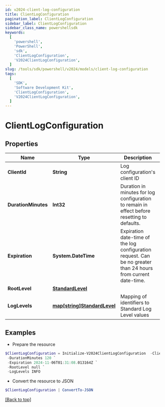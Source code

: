 ```yaml
---
id: v2024-client-log-configuration
title: ClientLogConfiguration
pagination_label: ClientLogConfiguration
sidebar_label: ClientLogConfiguration
sidebar_class_name: powershellsdk
keywords:
  [
    'powershell',
    'PowerShell',
    'sdk',
    'ClientLogConfiguration',
    'V2024ClientLogConfiguration',
  ]
slug: /tools/sdk/powershell/v2024/models/client-log-configuration
tags:
  [
    'SDK',
    'Software Development Kit',
    'ClientLogConfiguration',
    'V2024ClientLogConfiguration',
  ]
---
```


# ClientLogConfiguration

## Properties

| Name | Type | Description | Notes |
| --- | --- | --- | --- |
| **ClientId** | **String** | Log configuration's client ID | [optional] |
| **DurationMinutes** | **Int32** | Duration in minutes for log configuration to remain in effect before resetting to defaults. | [optional] [default to 240] |
| **Expiration** | **System.DateTime** | Expiration date-time of the log configuration request. Can be no greater than 24 hours from current date-time. | [optional] |
| **RootLevel** | [**StandardLevel**](standard-level) |  | [required] |
| **LogLevels** | [**map[string]StandardLevel**](standard-level) | Mapping of identifiers to Standard Log Level values | [optional] |

## Examples

- Prepare the resource

```powershell
$ClientLogConfiguration = Initialize-V2024ClientLogConfiguration  -ClientId 3a38a51992e8445ab51a549c0a70ee66 `
 -DurationMinutes 120 `
 -Expiration 2024-11-06T01:31:08.013164Z `
 -RootLevel null `
 -LogLevels INFO
```

- Convert the resource to JSON

```powershell
$ClientLogConfiguration | ConvertTo-JSON
```

[[Back to top]](#)
